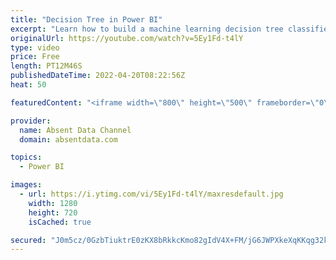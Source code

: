 ```yaml
---
title: "Decision Tree in Power BI"
excerpt: "Learn how to build a machine learning decision tree classifier in Power BI with some simple code. In the tutorial you will learn how to modify and visualize the model output so that you get the best results  This will be achieved with simple Python code. You can find the associated files below on the"
originalUrl: https://youtube.com/watch?v=5Ey1Fd-t4lY
type: video
price: Free
length: PT12M46S
publishedDateTime: 2022-04-20T08:22:56Z
heat: 50

featuredContent: "<iframe width=\"800\" height=\"500\" frameborder=\"0\" src=\"https://www.youtube.com/embed/5Ey1Fd-t4lY\" allow=\"accelerometer; autoplay; encrypted-media; gyroscope; picture-in-picture\" allowfullscreen></iframe>"

provider:
  name: Absent Data Channel
  domain: absentdata.com

topics:
  - Power BI

images:
  - url: https://i.ytimg.com/vi/5Ey1Fd-t4lY/maxresdefault.jpg
    width: 1280
    height: 720
    isCached: true

secured: "J0m5cz/0GzbTiuktrE0zKX8bRkkcKmo82gIdV4X+FM/jG6JWPXkeXqKKqg32kjwZlVmkZrYb+V6sbPDixtSj2BH7tD3cVAQZa0DvwSXNDpBNfW2hseFrfF3aFcI2g+cT0l5fyBI/CIxNqCV5Hoef3FNgbZxvCA48JJTUbHd/BtCHMJfExML6fXsEwpCMOMRRKmNP477ODcYA2WCmcxzWBQZuPEQHTD7m6hoyV/VhRhQ0l/ug18bbWeoomA8bpxeJ2ghozqE9MUlmctlXJG5gGIadYDdkV7LWmFdzXx2z9FeVglG7g7eQ+RaLNO0lX41NdtB5lWIay8KikUoEa8bO9Q7p19glAnGY5nJPMMif8lBymDls1JtZCaYWV3udQtq6Zjyq/6yUGL77rklCSJhoSoD8jaxrAIdqXMwcWetblMw=;731FJgdHTs0w7ANi61JjzQ=="
---
```


